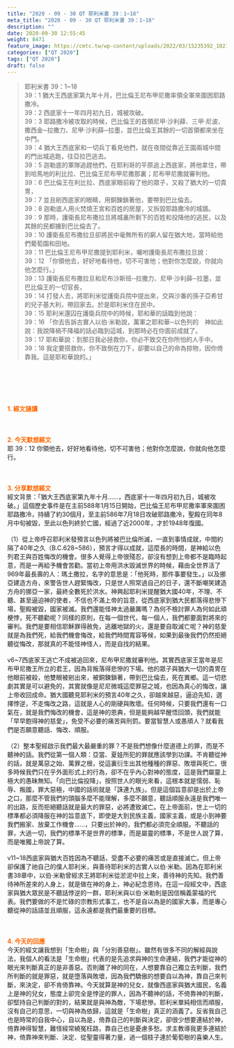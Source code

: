 ```yaml
---
title: "2020 - 09 - 30 QT 耶利米書 39：1~18"
meta_title: "2020 - 09 - 30 QT 耶利米書 39：1~18"
description: ""
date: 2020-09-30 12:55:45
weight: 8471
feature_image: https://cmtc.tw/wp-content/uploads/2022/03/15235392_10211799862337740_180693556567566654_o-1.webp
categories: ["QT 2020"]
tags: ["QT 2020"]
draft: false
---
```


<blockquote>耶利米書 39：1~18<br />
39：1 猶大王西底家第九年十月，巴比倫王尼布甲尼撒率領全軍來圍困耶路撒冷。<br />
39：2 西底家十一年四月初九日，城被攻破。<br />
39：3 耶路撒冷被攻取的時候，巴比倫王的首領尼甲‧沙利薛、三甲‧尼波、撒西金─拉撒力、尼甲‧沙利薛─拉墨，並巴比倫王其餘的一切首領都來坐在中門。<br />
39：4 猶大王西底家和一切兵丁看見他們，就在夜間從靠近王園兩城中間的門出城逃跑，往亞拉巴逃去。<br />
39：5 迦勒底的軍隊追趕他們，在耶利哥的平原追上西底家，將他拿住，帶到哈馬地的利比拉、巴比倫王尼布甲尼撒那裏；尼布甲尼撒就審判他。<br />
39：6 巴比倫王在利比拉、西底家眼前殺了他的眾子，又殺了猶大的一切貴冑，<br />
39：7 並且剜西底家的眼睛，用銅鍊鎖著他，要帶到巴比倫去。<br />
39：8 迦勒底人用火焚燒王宮和百姓的房屋，又拆毀耶路撒冷的城牆。<br />
39：9 那時，護衛長尼布撒拉旦將城裏所剩下的百姓和投降他的逃民，以及其餘的民都擄到巴比倫去了。<br />
39：10 護衛長尼布撒拉旦卻將民中毫無所有的窮人留在猶大地，當時給他們葡萄園和田地。<br />
39：11 巴比倫王尼布甲尼撒提到耶利米，囑咐護衛長尼布撒拉旦說：<br />
39：12 「你領他去，好好地看待他，切不可害他；他對你怎麼說，你就向他怎麼行。」<br />
39：13 護衛長尼布撒拉旦和尼布沙斯班─拉撒力、尼甲‧沙利薛─拉墨，並巴比倫王的一切官長，<br />
39：14 打發人去，將耶利米從護衛兵院中提出來，交與沙番的孫子亞希甘的兒子基大利，帶回家去。於是耶利米住在民中。<br />
39：15 耶利米還囚在護衛兵院中的時候，耶和華的話臨到他說：<br />
39：16 「你去告訴古實人以伯‧米勒說，萬軍之耶和華─以色列的　神如此說：我說降禍不降福的話必臨到這城，到那時必在你面前成就了。<br />
39：17 耶和華說：到那日我必拯救你，你必不致交在你所怕的人手中。<br />
39：18 我定要搭救你，你不致倒在刀下，卻要以自己的命為掠物，因你倚靠我。這是耶和華說的。」</blockquote><br />
&nbsp;<br />
<br />
&nbsp;<br />
<br />
<span style="color: #ff6600;"><strong>1. </strong><strong>經文誦讀</strong></span><br />
<br />
<span style="color: #ff6600;"><strong> </strong></span><br />
<br />
<span style="color: #ff6600;"><strong>2. 今天默想</strong><strong>經文<br />
</strong></span>耶 39：12 你領他去，好好地看待他，切不可害他；他對你怎麼說，你就向他怎麼行。<br />
<br />
&nbsp;<br />
<br />
<span style="color: #ff6600;"><strong>3. 分享默想經文<br />
</strong></span>經文背景：「猶大王西底家第九年十月……，西底家十一年四月初九日，城被攻破。」這個歷史事件是在主前588年1月15日開始，巴比倫王尼布甲尼撒率軍來圍困耶路撒冷，持續了約30個月，至主前586年7月18日攻破耶路撒冷，聖殿在同年8月中旬被毀，至此以色列終於亡國，經過了近2000年，才於1948年復國。<br />
<br />
（1）從上帝呼召耶利米發預言以色列將被巴比倫所滅，一直到事情成就，中間約隔了40年之久（B.C.628~586），預言才得以成就，這麼長的時間，是神給以色列君王與百姓悔改的機會。很多人覺得上帝很殘忍，卻沒有想到上帝都不是臨時起意，而是一再給予機會苦勸。當初上帝用洪水毀滅世界的時候，藉由全世界活了969年最長壽的人：瑪土撒拉，名字的意思是：「他死時，那件事要發生。」以及挪亞建造方舟，來警告世人趕緊悔改，只是世人照常過自己的日子，還不斷嘲笑建造方舟的挪亞一家，最終全數死於洪水。神興起耶利米提醒猶大國40年，不理、不聽、甚至逼迫神的使者，不信也不滿上帝的旨意，從西底家到猶大民都落得悲慘下場，聖殿被毀，國家被滅。我們還能怪神太過嚴厲嗎？為何不檢討罪人為何如此頑梗悖，死不聽勸呢？同樣的原則，在每一個世代，每一個人，我們都要面對將來的審判。我們是要相信耶穌罪得赦免，逃離地獄的火，還是要自取滅亡呢？神的慈愛就是為我們死，給我們機會悔改，給我們時間寬容等候，如果到最後我們仍然拒絕聽從悔改，那就真的不能怪神怪人，而是自找的結果。<br />
<br />
v6~7西底家王逃亡不成被追回來，尼布甲尼撒就審判他。其實西底家王當年是尼布甲尼撒王所立的君王，因為背叛落得悲慘的下場。他的眾子與猶大一切的貴冑在他眼前被殺，他雙眼被剜出來，被銅鍊鎖著，帶到巴比倫去，死在異鄉。這一切悲劇其實是可以避免的，其實就像是尼尼微城這麼罪惡之城，也因為真心的悔改，讓上帝收回成命。猶大國聽見耶利米的預言40年之久，卻越來越惡，逼迫先知，選擇悖逆，不走悔改之路，這就是人心的剛硬與敗壞。任何時候，只要我們還有一口氣在，就是我們悔改的機會，這是神的恩典，但是能夠越早醒悟回頭，我們就能「早早飽得神的慈愛」，免受不必要的痛苦與刑罰。要當智慧人或愚頑人？就看我們是否願意聽話、悔改、順服。<br />
<br />
（2）整本聖經啟示我們最大最嚴重的罪？不是我們想像什麼道德上的罪，而是不聽神的話。我們從第一個人類：亞當、夏娃所犯的罪就應該學到功課。不肯聽從神的話，就是萬惡之始、萬罪之根，從這裏衍生出其他種種的罪惡、敗壞與死亡。很多時候我們只在乎外面形式上的行為，卻不在乎內心對神的態度，這是我們屬靈上極大的愚昧無知。「向巴比倫投降」，按照世人的眼光來看，這根本就是懦弱、恥辱、叛國，罪大惡極，中國的話術就是「誅連九族」。但是這個旨意卻是出於上帝之口，那麼不管我們的頭腦多麼不能理解，多麼不願意，聽話順服永遠是我們唯一的出路，反而拒絕聽話就是最大的罪惡，必將遭致滅亡。在上帝面前，世上一切的標準都必須降服在神的旨意底下，即使是大到民族主義，國家主義，或是小到神要我們搬家、放棄工作機會……，只要出於神的，我們都必須完全順服。不聽話的罪，大過一切，我們的標準不是世界的標準，而是屬靈的標準，不是世人說了算，而是唯獨上帝說了算。<br />
<br />
v11~18西底家與猶大百姓因為不聽話，受盡不必要的痛苦或是直接滅亡。但上帝卻保護了祂自己的僕人耶利米，與善待耶利米的古實人以伯‧米勒。因為在耶利米書38章中，以伯‧米勒曾經求王將耶利米從淤泥中拉上來，善待神的先知。我們善待神所差來的人身上，就是做在神的身上，神必紀念恩待。在這一段經文中，西底家與猶大眾民是不聽話悖逆的一群，耶利米與以伯‧米勒則是因信稱義蒙福的代表。我們要做的不是忙碌的宗教形式事工，也不是自以為是的國家大事，而是專心聽從神的話語並且順服，這永遠都是我們最重要的目標。<br />
<br />
&nbsp;<br />
<br />
<span style="color: #ff6600;"><strong>4. 今天的回應<br />
</strong></span>今天的經文讓我想到「生命樹」與「分別善惡樹」。雖然有很多不同的解經與說法，我個人的看法是「生命樹」代表的是先追求與神的生命連結，我們才能從神的眼光來判斷真正的是非善惡。否則離了神的同在，人想要靠自己獨立去判斷，我們所判斷的就是罪惡，就是墮落與敗壞，因為我們驕傲的想要自以為神，靠自己來判斷，來決定，卻不肯倚靠神。今天就算是神的兒女，就像西底家與猶大國民，名義上是神的兒女，態度上卻完全是悖逆的罪人，因為不聽神的話，不倚靠神的判斷，卻堅持自己判斷的對的，結果就是與神為敵，下場悲慘。耶利米單純相信而順服，沒有自己的意思，一切與神為依歸，這就是「生命樹」真正的涵義了。反省我自己也是時常的自我中心，自以為是，倚靠自己的判斷與決定，卻很少想要連結於神，倚靠神得智慧，難怪經常繞冤枉路，靠自己也是憂慮多愁。求主教導我更多連結於神，倚靠神來判斷、決定、從聖靈得著力量，過一個枝子連於葡萄樹的喜樂人生。<br />
<br />
&nbsp;
        